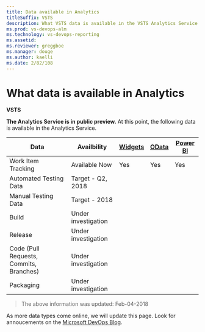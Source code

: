 ```yaml
---
title: Data available in Analytics
titleSuffix: VSTS
description: What VSTS data is available in the VSTS Analytics Service 
ms.prod: vs-devops-alm
ms.technology: vs-devops-reporting
ms.assetid: 
ms.reviewer: greggboe   
ms.manager: douge
ms.author: kaelli
ms.date: 2/82/108
---
```


# What data is available in Analytics

**VSTS**  

**The Analytics Service is in public preview.** At this point, the following data is available in the Analytics Service.

| Data | Availbility | [Widgets](./analytics-widgets-VSTS) | [OData](../extend-analytics) | [Power BI](../powerbi) |
|-|-|-|-|-|
| Work Item Tracking | Available Now | Yes | Yes | Yes |
| Automated Testing Data | Target - Q2, 2018 |  |  |  |
| Manual Testing Data | Target - 2018 |  |  |  |
| Build | Under investigation |  |  |  |
| Release | Under investigation |  |  |  |
| Code (Pull Requests, Commits, Branches) | Under investigation |  |  |  |
| Packaging | Under investigation |  |  |  |

> The above information was updated: Feb-04-2018

As more data types come online, we will update this page. Look for annoucements on the [Microsoft DevOps Blog](https://blogs.msdn.microsoft.com/devops/tag/reporting/).